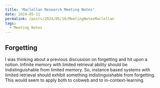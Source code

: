 ```yaml
---
title: 'Maclellan Research Meeting Notes'
date: 2024-05-11
permalink: /posts/2024/05/10/MeetingNotesMaclellan
tags:
  - Meeting Notes
---
```


## Forgetting

I was thinking about a previous discussion on forgetting and hit upon a notion. Infinite memory with limited retrieval ability should be indistinguishable from limited memory. So, instance based systems with limited retrieval should exhibit something indistinguishable from forgetting. This would seem to apply both to cobweb and to in-context-learning. 

